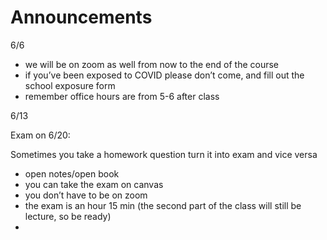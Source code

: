 # Announcements

6/6

- we will be on zoom as well from now to the end of the course
- if you’ve been exposed to COVID please don’t come, and fill out the school exposure form
- remember office hours are from 5-6 after class

6/13 

Exam on 6/20: 

Sometimes you take a homework question turn it into exam and vice versa

- open notes/open book
- you can take the exam on canvas
- you don’t have to be on zoom
- the exam is an hour 15 min (the second part of the class will still be lecture, so be ready)
-